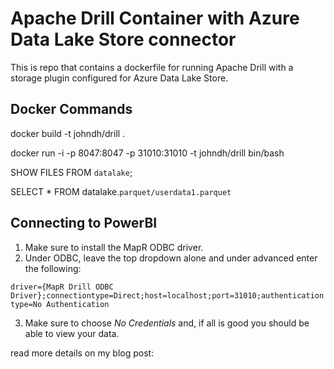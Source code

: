 # Apache Drill Container with Azure Data Lake Store connector

This is repo that contains a dockerfile for running Apache Drill with a storage plugin configured for Azure Data Lake Store.

## Docker Commands
docker build -t johndh/drill .

docker run -i -p 8047:8047 -p 31010:31010 -t johndh/drill bin/bash

SHOW FILES FROM `datalake`;

SELECT * FROM datalake.`parquet/userdata1.parquet`

## Connecting to PowerBI
1. Make sure to install the MapR ODBC driver.
2. Under ODBC, leave the top dropdown alone and under advanced enter the following:

`driver={MapR Drill ODBC Driver};connectiontype=Direct;host=localhost;port=31010;authenticationtype=No Authentication`

3. Make sure to choose *No Credentials* and, if all is good you should be able to view your data.

read more details on my blog post: 